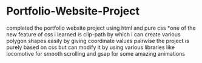 # Portfolio-Website-Project
completed the portfolio website project using html and pure css
*one of the new feature of css i learned is clip-path by which i can create various polygon shapes easily by giving coordinate values pairwise
the project is purely based on css but can modify it by using various libraries like locomotive for smooth scrolling and gsap for some amazing animations
